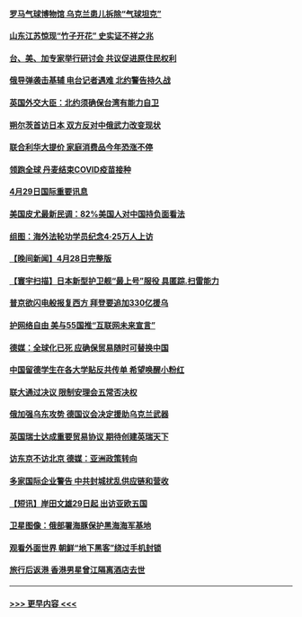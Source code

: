 #### [罗马气球博物馆 乌克兰患儿拆除“气球坦克”](../pages/prog202/a103413730.md?t=04300651) 
#### [山东江苏惊现“竹子开花” 史实证不祥之兆](../pages/prog202/a103413749.md?t=04300651) 
#### [台、美、加专家举行研讨会 共议促进原住民权利](../pages/prog202/a103413666.md?t=04300651) 
#### [俄导弹袭击基辅 电台记者遇难 北约警告持久战](../pages/prog202/a103413653.md?t=04300651) 
#### [英国外交大臣：北约须确保台湾有能力自卫](../pages/prog202/a103413626.md?t=04300651) 
#### [朔尔茨首访日本 双方反对中俄武力改变现状](../pages/prog202/a103413546.md?t=04300651) 
#### [联合利华大提价 家庭消费品今年恐涨不停](../pages/prog202/a103413289.md?t=04300651) 
#### [领跑全球 丹麦结束COVID疫苗接种](../pages/prog202/a103413270.md?t=04300651) 
#### [4月29日国际重要讯息](../pages/prog202/a103413274.md?t=04300651) 
#### [美国皮尤最新民调：82%美国人对中国持负面看法](../pages/prog202/a103413248.md?t=04300651) 
#### [组图：海外法轮功学员纪念4‧25万人上访](../pages/prog202/a103413180.md?t=04300651) 
#### [【晚间新闻】4月28日完整版](../pages/prog202/a103413038.md?t=04300651) 
#### [【寰宇扫描】日本新型护卫舰“最上号”服役 具匿踪.扫雷能力](../pages/prog202/a103412814.md?t=04300651) 
#### [普京欲闪电般报复西方 拜登要追加330亿援乌](../pages/prog202/a103412877.md?t=04300651) 
#### [护网络自由 美与55国推“互联网未来宣言”](../pages/prog202/a103412841.md?t=04300651) 
#### [德媒：全球化已死 应确保贸易随时可替换中国](../pages/prog202/a103412798.md?t=04300651) 
#### [中国留德学生在各大学贴反共传单 希望唤醒小粉红](../pages/prog202/a103412796.md?t=04300651) 
#### [联大通过决议 限制安理会五常否决权](../pages/prog202/a103412649.md?t=04300651) 
#### [俄加强乌东攻势 德国议会决定援助乌克兰武器](../pages/prog202/a103412626.md?t=04300651) 
#### [英国瑞士达成重要贸易协议 期待创建英瑞天下](../pages/prog202/a103412677.md?t=04300651) 
#### [访东京不访北京  德媒：亚洲政策转向](../pages/prog202/a103412515.md?t=04300651) 
#### [多家国际企业警告 中共封城扰乱供应链和营收](../pages/prog202/a103412512.md?t=04300651) 
#### [【短讯】岸田文雄29日起 出访亚欧五国](../pages/prog202/a103412574.md?t=04300651) 
#### [卫星图像：俄部署海豚保护黑海海军基地](../pages/prog202/a103412424.md?t=04300651) 
#### [观看外面世界 朝鲜“地下黑客”绕过手机封锁](../pages/prog202/a103412416.md?t=04300651) 
#### [旅行后返港 香港男星曾江隔离酒店去世](../pages/prog202/a103412404.md?t=04300651) 

----
#### [ >>> 更早内容 <<< ](../indexes/prog202-earlier.md)
